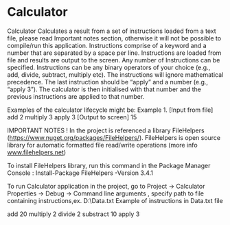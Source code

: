 # Calculator
Calculator
Calculates a result from a set of instructions loaded from a text file, please read Important notes section, otherwise it will not be possible to compile/run this application. Instructions comprise of a keyword and a number that are separated by a space per line.
Instructions are loaded from file and results are output to the screen. Any number of Instructions can be specified. Instructions can be any binary operators of your choice (e.g., add, divide, subtract, multiply etc). The instructions will ignore mathematical precedence. The last instruction should be “apply” and a number (e.g., “apply 3”). The calculator is then initialised with that number and the previous instructions are applied to that number.

Examples of the calculator lifecycle might be: Example 1. [Input from file] add 2 multiply 3 apply 3 [Output to screen] 15

IMPORTANT NOTES !
In the project is referenced a library FileHelpers (https://www.nuget.org/packages/FileHelpers/). FileHelpers is open source library for automatic formatted file read/write operations (more info www.filehelpers.net)

To install FileHelpers library, run this command in the Package Manager Console : Install-Package FileHelpers -Version 3.4.1

To run Calculator application in the project, go to Project -> Calculator Properties -> Debug -> Command line arguments , specify path to file containing instructions,ex. D:\Data.txt Example of instructions in Data.txt file

add 20 multiply 2 divide 2 substract 10 apply 3
